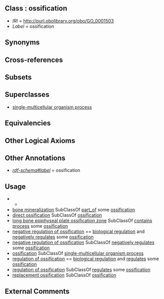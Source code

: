 
## Class : ossification

 * *IRI* = http://purl.obolibrary.org/obo/GO_0001503
 * *Label* = ossification

## Synonyms


## Cross-references


## Subsets


## Superclasses

 * [single-multicellular organism process](../../GO/07/GO_0044707.md)

## Equivalencies


## Other Logical Axioms


## Other Annotations

 * *[rdf-schema#label](../../el/rdf-schema#label.md)* = ossification

## Usage

 * -
 * [bone mineralization](../../GO/82/GO_0030282.md) SubClassOf [part_of](../../BFO/50/BFO_0000050.md) some [ossification](../../GO/03/GO_0001503.md)
 * [direct ossification](../../GO/72/GO_0036072.md) SubClassOf [ossification](../../GO/03/GO_0001503.md)
 * [long bone epiphyseal plate ossification zone](../../UBERON/73/UBERON_0006773.md) SubClassOf [contains process](../../BFO/67/BFO_0000067.md) some [ossification](../../GO/03/GO_0001503.md)
 * [negative regulation of ossification](../../GO/79/GO_0030279.md) == [biological regulation](../../GO/07/GO_0065007.md) and [negatively regulates](../../RO/12/RO_0002212.md) some [ossification](../../GO/03/GO_0001503.md)
 * [negative regulation of ossification](../../GO/79/GO_0030279.md) SubClassOf [negatively regulates](../../RO/12/RO_0002212.md) some [ossification](../../GO/03/GO_0001503.md)
 * [ossification](../../GO/03/GO_0001503.md) SubClassOf [single-multicellular organism process](../../GO/07/GO_0044707.md)
 * [regulation of ossification](../../GO/78/GO_0030278.md) == [biological regulation](../../GO/07/GO_0065007.md) and [regulates](../../RO/11/RO_0002211.md) some [ossification](../../GO/03/GO_0001503.md)
 * [regulation of ossification](../../GO/78/GO_0030278.md) SubClassOf [regulates](../../RO/11/RO_0002211.md) some [ossification](../../GO/03/GO_0001503.md)
 * [replacement ossification](../../GO/75/GO_0036075.md) SubClassOf [ossification](../../GO/03/GO_0001503.md)

## External Comments

